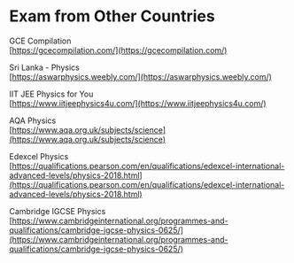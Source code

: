 # Exam from Other Countries

GCE Compilation  
[https://gcecompilation.com/](https://gcecompilation.com/)

Sri Lanka - Physics  
[https://aswarphysics.weebly.com/](https://aswarphysics.weebly.com/)

IIT JEE Physics for You  
[https://www.iitjeephysics4u.com/](https://www.iitjeephysics4u.com/)

AQA Physics  
[https://www.aqa.org.uk/subjects/science](https://www.aqa.org.uk/subjects/science)

Edexcel Physics  
[https://qualifications.pearson.com/en/qualifications/edexcel-international-advanced-levels/physics-2018.html](https://qualifications.pearson.com/en/qualifications/edexcel-international-advanced-levels/physics-2018.html)

Cambridge IGCSE Physics  
[https://www.cambridgeinternational.org/programmes-and-qualifications/cambridge-igcse-physics-0625/](https://www.cambridgeinternational.org/programmes-and-qualifications/cambridge-igcse-physics-0625/)



